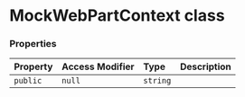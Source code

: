 # MockWebPartContext class









### Properties

| Property	   | Access Modifier | Type	| Description|
|:-------------|:----|:-------|:-----------|
|`public`     | `null` | `string` |  |





